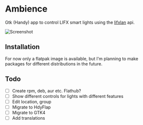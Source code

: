 # Ambience
Gtk (Handy) app to control LIFX smart lights using the [lifxlan](https://github.com/mclarkk/lifxlan) api.

![Screenshot](https://raw.githubusercontent.com/LukaJankovic/Ambience/stable/screenshots/window.png)

## Installation
For now only a flatpak image is available, but I'm planning to make packages for different distributions in the future.

## Todo
- [ ] Create rpm, deb, aur etc. Flathub?
- [ ] Show different controls for lights with different features
- [ ] Edit location, group
- [ ] Migrate to HdyFlap
- [ ] Migrate to GTK4
- [ ] Add translations
